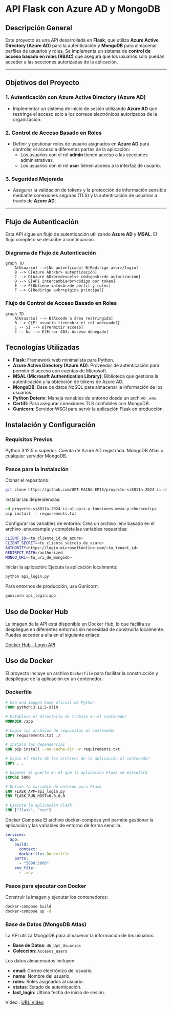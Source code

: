 # API Flask con Azure AD y MongoDB

## Descripción General

Este proyecto es una API desarrollada en **Flask**, que utiliza **Azure Active Directory (Azure AD)** para la autenticación y **MongoDB** para almacenar perfiles de usuarios y roles. Se implementa un sistema de **control de acceso basado en roles (RBAC)** que asegura que los usuarios solo puedan acceder a las secciones autorizadas de la aplicación.

---

## Objetivos del Proyecto

### 1. **Autenticación con Azure Active Directory (Azure AD)**
- Implementar un sistema de inicio de sesión utilizando **Azure AD** que restringe el acceso solo a los correos electrónicos autorizados de la organización.
  
### 2. **Control de Acceso Basado en Roles**
- Definir y gestionar roles de usuario asignados en **Azure AD** para controlar el acceso a diferentes partes de la aplicación:
  - Los usuarios con el rol **admin** tienen acceso a las secciones administrativas.
  - Los usuarios con el rol **user** tienen acceso a la interfaz de usuario.

### 3. **Seguridad Mejorada**
- Asegurar la validación de tokens y la protección de información sensible mediante conexiones seguras (TLS) y la autenticación de usuarios a través de **Azure AD**.

---

## Flujo de Autenticación

Esta API sigue un flujo de autenticación utilizando **Azure AD** y **MSAL**. El flujo completo se describe a continuación.

### Diagrama de Flujo de Autenticación

```mermaid
graph TD
    A[Usuario] -->|No autenticado| B[Redirige a<br>/login]
    B --> C[Azure AD:<br> autenticación]
    C --> D[Azure AD<br>devuelve código<br>de autorización]
    D --> E[API intercambia<br>código por token]
    E --> F[Obtiene info<br>de perfil y roles]
    F --> G[Redirige a<br>página principal]
```
### Flujo de Control de Acceso Basado en Roles

```mermaid
graph TD
    A[Usuario] --> B[Accede a área restringida]
    B --> C{El usuario tiene<br> el rol adecuado?}
    C -- Sí --> D[Permitir acceso]
    C -- No --> E[Error 403: Acceso denegado]
```
## Tecnologías Utilizadas
- **Flask**: Framework web minimalista para Python.
- **Azure Active Directory (Azure AD)**: Proveedor de autenticación para permitir el acceso con cuentas de Microsoft.
- **MSAL (Microsoft Authentication Library)**: Biblioteca que gestiona la autenticación y la obtención de tokens de Azure AD.
- **MongoDB**: Base de datos NoSQL para almacenar la información de los usuarios.
- **Python Dotenv**: Maneja variables de entorno desde un archivo `.env`.
- **Certifi**: Para asegurar conexiones TLS confiables con MongoDB.
- **Gunicorn**: Servidor WSGI para servir la aplicación Flask en producción.

## Instalación y Configuración

### Requisitos Previos
Python 3.12.5 o superior. Cuenta de Azure AD registrada. MongoDB Atlas o cualquier servidor MongoDB.

### Pasos para la Instalación
Clonar el repositorio:
```bash
git clone https://github.com/UPT-FAING-EPIS/proyecto-si8811a-2024-ii-u1-apis-y-funciones-meza-y-churacutipa.git
```
Instalar las dependencias:

```bash
cd proyecto-si8811a-2024-ii-u1-apis-y-funciones-meza-y-churacutipa
pip install -r requirements.txt
```
Configurar las variables de entorno: Crea un archivo .env basado en el archivo .env.example y completa las variables requeridas:
```bash
CLIENT_ID=<tu_cliente_id_de_azure>
CLIENT_SECRET=<tu_cliente_secreto_de_azure>
AUTHORITY=https://login.microsoftonline.com/<tu_tenant_id>
REDIRECT_PATH=/authorized
MONGO_URI=<tu_uri_de_mongodb>
```

Iniciar la aplicación: Ejecuta la aplicación localmente:
```bash
python api_login.py
```

Para entornos de producción, usa Gunicorn:
```bash
gunicorn api_login:app
```
## Uso de Docker Hub
La imagen de la API está disponible en Docker Hub, lo que facilita su despliegue en diferentes entornos sin necesidad de construirla localmente. Puedes acceder a ella en el siguiente enlace:

[Docker Hub - Login API](https://hub.docker.com/repository/docker/marcomeza14/login_api)

## Uso de Docker
El proyecto incluye un archivo `Dockerfile` para facilitar la construcción y despliegue de la aplicación en un contenedor.

### Dockerfile
```dockerfile
# Usa una imagen base oficial de Python
FROM python:3.12.5-slim

# Establece el directorio de trabajo en el contenedor
WORKDIR /app

# Copia los archivos de requisitos al contenedor
COPY requirements.txt ./

# Instala las dependencias
RUN pip install --no-cache-dir -r requirements.txt

# Copia el resto de los archivos de la aplicación al contenedor
COPY . .

# Exponer el puerto en el que la aplicación Flask se ejecutará
EXPOSE 5000

# Define la variable de entorno para Flask
ENV FLASK_APP=api_login.py
ENV FLASK_RUN_HOST=0.0.0.0

# Ejecuta la aplicación Flask
CMD ["flask", "run"]
```
Docker Compose
El archivo docker-compose.yml permite gestionar la aplicación y las variables de entorno de forma sencilla.
```yaml
services:
  app:
    build:
      context: .
      dockerfile: Dockerfile
    ports:
      - "5000:5000"
    env_file:
      - .env
```
### Pasos para ejecutar con Docker

Construir la imagen y ejecutar los contenedores:

```bash
docker-compose build
docker-compose up -d
```
### Base de Datos (MongoDB Atlas)

La API utiliza MongoDB para almacenar la información de los usuarios:

- **Base de Datos**: `db_Upt_Usuarios`
- **Colección**: `Accesos_users`

Los datos almacenados incluyen:

- **email**: Correo electrónico del usuario.
- **name**: Nombre del usuario.
- **roles**: Roles asignados al usuario.
- **status**: Estado de autenticación.
- **last_login**: Última fecha de inicio de sesión.

Video :
[URL Video](https://youtu.be/e52IbrZbrQQ)
